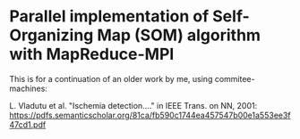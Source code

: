 # Parallel implementation of Self-Organizing Map (SOM) algorithm with MapReduce-MPI

This is for a continuation of an older work by me, using commitee-machines:

L. Vladutu et al. "Ischemia detection...." in IEEE Trans. on NN, 2001:
 https://pdfs.semanticscholar.org/81ca/fb590c1744ea457547b00e1a553ee3f47cd1.pdf